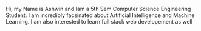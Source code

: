 Hi, my Name is Ashwin and Iam a 5th Sem Computer Science Engineering Student.
I am incredibly facsinated about Artificial Intelligence and Machine Learning.
I am also interested to learn full stack web developement as well


